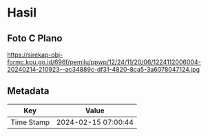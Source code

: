 # Hasil

## Foto C Plano

https://sirekap-obj-formc.kpu.go.id/696f/pemilu/ppwp/12/24/11/20/06/1224112006004-20240214-210923--ac34889c-df31-4820-8ca5-3a6078047124.jpg


## Metadata

| Key        | Value               |
| ---------- | ------------------- |
| Time Stamp | 2024-02-15 07:00:44 |



